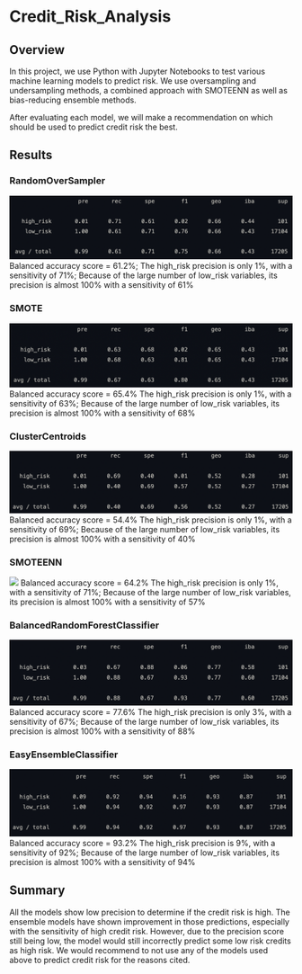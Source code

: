 # Credit_Risk_Analysis

## Overview

In this project, we use Python with Jupyter Notebooks to test various machine learning models to predict risk. We use oversampling and undersampling methods, a combined approach with SMOTEENN  as well as bias-reducing ensemble methods.

After evaluating each model, we will make a recommendation on which should be used to predict credit risk the best.

## Results

### RandomOverSampler
![](/images/ros_class_report.png)
Balanced accuracy score = 61.2%;
The high_risk precision is only 1%, with a sensitivity of 71%;
Because of the large number of low_risk variables, its precision is almost 100% with a sensitivity of 61%

### SMOTE
![](/images/SMOTE_class_report.png)
Balanced accuracy score = 65.4%
The high_risk precision is only 1%, with a sensitivity of 63%;
Because of the large number of low_risk variables, its precision is almost 100% with a sensitivity of 68%

### ClusterCentroids
![](/images/cc_class_report.png)
Balanced accuracy score = 54.4%
The high_risk precision is only 1%, with a sensitivity of 69%;
Because of the large number of low_risk variables, its precision is almost 100% with a sensitivity of 40%

### SMOTEENN
![](/images/rSMOTEENN_class_report.png)
Balanced accuracy score = 64.2%
The high_risk precision is only 1%, with a sensitivity of 71%;
Because of the large number of low_risk variables, its precision is almost 100% with a sensitivity of 57%

### BalancedRandomForestClassifier
![](/images/brfc_class_report.png)
Balanced accuracy score = 77.6%
The high_risk precision is only 3%, with a sensitivity of 67%;
Because of the large number of low_risk variables, its precision is almost 100% with a sensitivity of 88%

### EasyEnsembleClassifier
![](/images/eec_class_report.png)
Balanced accuracy score = 93.2%
The high_risk precision is 9%, with a sensitivity of 92%;
Because of the large number of low_risk variables, its precision is almost 100% with a sensitivity of 94%

## Summary

All the models show low precision to determine if the credit risk is high.
The ensemble models have shown improvement in those predictions, especially with the sensitivity of high credit risk. However, due to the precision score still being low, the model would still incorrectly predict some low risk credits as high risk. 
We would recommend to not use any of the models used above to predict credit risk for the reasons cited.

